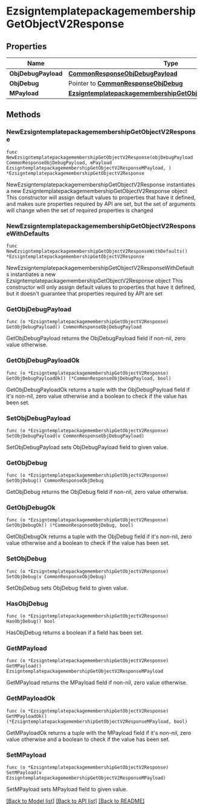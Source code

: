 # EzsigntemplatepackagemembershipGetObjectV2Response

## Properties

Name | Type | Description | Notes
------------ | ------------- | ------------- | -------------
**ObjDebugPayload** | [**CommonResponseObjDebugPayload**](CommonResponseObjDebugPayload.md) |  | 
**ObjDebug** | Pointer to [**CommonResponseObjDebug**](CommonResponseObjDebug.md) |  | [optional] 
**MPayload** | [**EzsigntemplatepackagemembershipGetObjectV2ResponseMPayload**](EzsigntemplatepackagemembershipGetObjectV2ResponseMPayload.md) |  | 

## Methods

### NewEzsigntemplatepackagemembershipGetObjectV2Response

`func NewEzsigntemplatepackagemembershipGetObjectV2Response(objDebugPayload CommonResponseObjDebugPayload, mPayload EzsigntemplatepackagemembershipGetObjectV2ResponseMPayload, ) *EzsigntemplatepackagemembershipGetObjectV2Response`

NewEzsigntemplatepackagemembershipGetObjectV2Response instantiates a new EzsigntemplatepackagemembershipGetObjectV2Response object
This constructor will assign default values to properties that have it defined,
and makes sure properties required by API are set, but the set of arguments
will change when the set of required properties is changed

### NewEzsigntemplatepackagemembershipGetObjectV2ResponseWithDefaults

`func NewEzsigntemplatepackagemembershipGetObjectV2ResponseWithDefaults() *EzsigntemplatepackagemembershipGetObjectV2Response`

NewEzsigntemplatepackagemembershipGetObjectV2ResponseWithDefaults instantiates a new EzsigntemplatepackagemembershipGetObjectV2Response object
This constructor will only assign default values to properties that have it defined,
but it doesn't guarantee that properties required by API are set

### GetObjDebugPayload

`func (o *EzsigntemplatepackagemembershipGetObjectV2Response) GetObjDebugPayload() CommonResponseObjDebugPayload`

GetObjDebugPayload returns the ObjDebugPayload field if non-nil, zero value otherwise.

### GetObjDebugPayloadOk

`func (o *EzsigntemplatepackagemembershipGetObjectV2Response) GetObjDebugPayloadOk() (*CommonResponseObjDebugPayload, bool)`

GetObjDebugPayloadOk returns a tuple with the ObjDebugPayload field if it's non-nil, zero value otherwise
and a boolean to check if the value has been set.

### SetObjDebugPayload

`func (o *EzsigntemplatepackagemembershipGetObjectV2Response) SetObjDebugPayload(v CommonResponseObjDebugPayload)`

SetObjDebugPayload sets ObjDebugPayload field to given value.


### GetObjDebug

`func (o *EzsigntemplatepackagemembershipGetObjectV2Response) GetObjDebug() CommonResponseObjDebug`

GetObjDebug returns the ObjDebug field if non-nil, zero value otherwise.

### GetObjDebugOk

`func (o *EzsigntemplatepackagemembershipGetObjectV2Response) GetObjDebugOk() (*CommonResponseObjDebug, bool)`

GetObjDebugOk returns a tuple with the ObjDebug field if it's non-nil, zero value otherwise
and a boolean to check if the value has been set.

### SetObjDebug

`func (o *EzsigntemplatepackagemembershipGetObjectV2Response) SetObjDebug(v CommonResponseObjDebug)`

SetObjDebug sets ObjDebug field to given value.

### HasObjDebug

`func (o *EzsigntemplatepackagemembershipGetObjectV2Response) HasObjDebug() bool`

HasObjDebug returns a boolean if a field has been set.

### GetMPayload

`func (o *EzsigntemplatepackagemembershipGetObjectV2Response) GetMPayload() EzsigntemplatepackagemembershipGetObjectV2ResponseMPayload`

GetMPayload returns the MPayload field if non-nil, zero value otherwise.

### GetMPayloadOk

`func (o *EzsigntemplatepackagemembershipGetObjectV2Response) GetMPayloadOk() (*EzsigntemplatepackagemembershipGetObjectV2ResponseMPayload, bool)`

GetMPayloadOk returns a tuple with the MPayload field if it's non-nil, zero value otherwise
and a boolean to check if the value has been set.

### SetMPayload

`func (o *EzsigntemplatepackagemembershipGetObjectV2Response) SetMPayload(v EzsigntemplatepackagemembershipGetObjectV2ResponseMPayload)`

SetMPayload sets MPayload field to given value.



[[Back to Model list]](../README.md#documentation-for-models) [[Back to API list]](../README.md#documentation-for-api-endpoints) [[Back to README]](../README.md)


